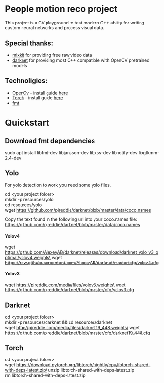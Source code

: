 # People motion reco project
This project is a CV playground to test modern C++ ability for writing custom neural networks and process visual data.
## Special thanks: 
- [mixkit](https://mixkit.co/) for providing free raw video data
- [darknet](https://pjreddie.com/darknet/) for providing most C++ compatible with OpenCV pretrained models
## Technoligies:
- [OpenCv](https://opencv.org/) - install guide [here](https://docs.opencv.org/4.x/d7/d9f/tutorial_linux_install.html)
- [Torch](https://pytorch.org) - install guide [here](https://pytorch.org/cppdocs/installing.html)
- [fmt](https://fmt.dev) 


# Quickstart

## Download fmt dependencies
<tab><tab>sudo apt install libfmt-dev libjansson-dev libxss-dev libnotify-dev libgtkmm-2.4-dev

## Yolo

For yolo detection to work you need some yolo files.

<tab><tab>cd \<your project folder\> \
mkdir -p resources/yolo\
cd resources/yolo\
wget https://github.com/pjreddie/darknet/blob/master/data/coco.names

Copy the text found in the following url into your coco.names file: https://github.com/pjreddie/darknet/blob/master/data/coco.names

#### Yolov4
<tab><tab>wget https://github.com/AlexeyAB/darknet/releases/download/darknet_yolo_v3_optimal/yolov4.weights\
wget https://raw.githubusercontent.com/AlexeyAB/darknet/master/cfg/yolov4.cfg

#### Yolov3
<tab><tab>wget https://pjreddie.com/media/files/yolov3.weights\
wget https://github.com/pjreddie/darknet/blob/master/cfg/yolov3.cfg

## Darknet
<tab><tab>cd \<your project folder\> \
mkdir -p resources/darknet && cd resources/darknet\
<tab><tab>wget http://pjreddie.com/media/files/darknet19_448.weights\
wget https://github.com/pjreddie/darknet/blob/master/cfg/darknet19_448.cfg

## Torch
<tab><tab>cd \<your project folder\> \
wget https://download.pytorch.org/libtorch/nightly/cpu/libtorch-shared-with-deps-latest.zip\
unzip libtorch-shared-with-deps-latest.zip\
rm libtorch-shared-with-deps-latest.zip